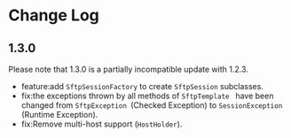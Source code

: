 # Change Log

## 1.3.0

Please note that 1.3.0 is a partially incompatible update with 1.2.3.

- feature:add `SftpSessionFactory` to create `SftpSession` subclasses.
- fix:the exceptions thrown by all methods of `SftpTemplate ` have been changed from `SftpException `(Checked Exception) to `SessionException `(Runtime Exception).
- fix:Remove multi-host support (`HostHolder`).
